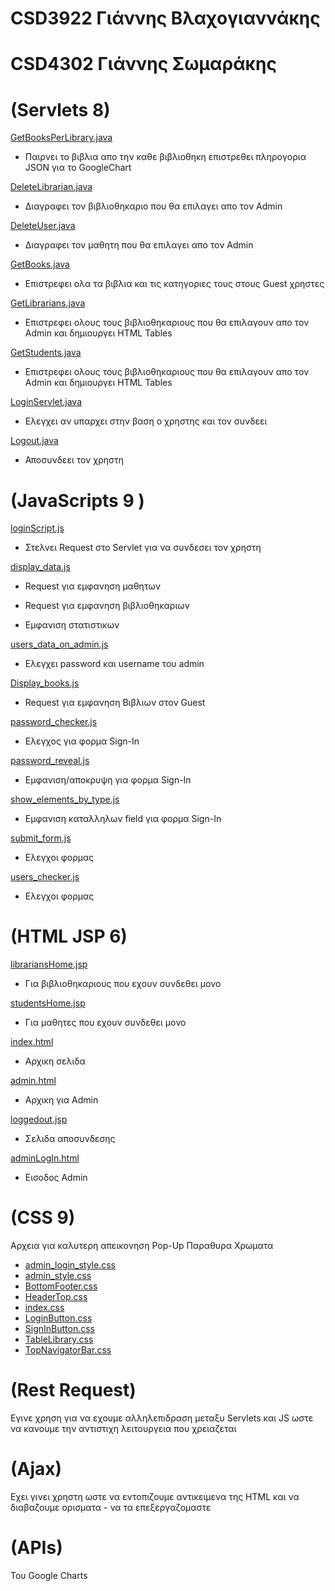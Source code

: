 CSD3922 Γιάννης Βλαχογιαννάκης
==
CSD4302 Γιάννης Σωμαράκης
==



(Servlets 8)
==

[GetBooksPerLibrary.java](..%2Fjava%2Fservlets%2FGetBooksPerLibrary.java)

- Παιρνει το βιβλια απο την καθε βιβλιοθηκη επιστρεθει πληρογορια JSON για το GoogleChart

[DeleteLibrarian.java](..%2Fjava%2Fservlets%2FDeleteLibrarian.java)

- Διαγραφει τον βιβλιοθηκαριο που θα επιλαγει απο τον Admin

[DeleteUser.java](..%2Fjava%2Fservlets%2FDeleteUser.java)

- Διαγραφει τον μαθητη που θα επιλαγει απο τον Admin

[GetBooks.java](..%2Fjava%2Fservlets%2FGetBooks.java)

- Επιστρεφει ολα τα βιβλια και τις κατηγοριες τους στους Guest χρηστες

[GetLibrarians.java](..%2Fjava%2Fservlets%2FGetLibrarians.java)

- Επιστρεφει ολους τους βιβλιοθηκαριους που θα επιλαγουν απο τον Admin και δημιουργει HTML Tables

[GetStudents.java](..%2Fjava%2Fservlets%2FGetStudents.java)

- Επιστρεφει ολους τους βιβλιοθηκαριους που θα επιλαγουν απο τον Admin και δημιουργει HTML Tables

[LoginServlet.java](..%2Fjava%2Fservlets%2FLoginServlet.java)

- Ελεγχει αν υπαρχει στην βαση ο χρηστης και τον συνδεει

[Logout.java](..%2Fjava%2Fservlets%2FLogout.java)

- Αποσυνδεει τον χρηστη

(JavaScripts 9 )
==

[loginScript.js](js%2FLogin%2FloginScript.js)

- Στελνει Request στο Servlet για να συνδεσει τον χρηστη

[display_data.js](js%2Fadmin%2Fdisplay_data.js)

- Request για εμφανηση μαθητων

- Request για εμφανηση βιβλιοθηκαριων

- Εμφανιση στατιστικων

[users_data_on_admin.js](js%2Fadmin%2Fusers_data_on_admin.js)

- Ελεγχει password και username του admin

[Display_books.js](js%2FBooks%2FDisplay_books.js)

- Request για εμφανηση Βιβλιων στον Guest

[password_checker.js](js%2FForm%2Fpassword_checker.js)

- Ελεγχος για φορμα Sign-In

[password_reveal.js](js%2FForm%2Fpassword_reveal.js)

- Εμφανιση/αποκρυψη για φορμα Sign-In

[show_elements_by_type.js](js%2FForm%2Fshow_elements_by_type.js)

- Εμφανιση καταλληλων field για φορμα Sign-In

[submit_form.js](js%2FForm%2Fsubmit_form.js)

- Ελεγχοι φορμας

[users_checker.js](js%2FForm%2Fusers_checker.js)

- Ελεγχοι φορμας

(HTML JSP 6)
==

[librariansHome.jsp](librariansHome.jsp)

- Για βιβλιοθηκαριους που εχουν συνδεθει μονο

[studentsHome.jsp](studentsHome.jsp)

- Για μαθητες που εχουν συνδεθει μονο

[index.html](index.html)

- Αρχικη σελιδα

[admin.html](admin.html)

- Αρχικη για Admin

[loggedout.jsp](loggedout.jsp)

- Σελιδα αποσυνδεσης

[adminLogIn.html](adminLogIn.html)

- Εισοδος Admin

(CSS 9)
==
Αρχεια για καλυτερη απεικονηση
Pop-Up Παραθυρα
Χρωματα

- [admin_login_style.css](css%2Fadmin_login_style.css)
- [admin_style.css](css%2Fadmin_style.css)
- [BottomFooter.css](css%2FBottomFooter.css)
- [HeaderTop.css](css%2FHeaderTop.css)
- [index.css](css%2Findex.css)
- [LoginButton.css](css%2FLoginButton.css)
- [SignInButton.css](css%2FSignInButton.css)
- [TableLibrary.css](css%2FTableLibrary.css)
- [TopNavigatorBar.css](css%2FTopNavigatorBar.css)

(Rest Request)
==

Εγινε χρηση για να εχουμε αλληλεπιδραση μεταξυ Servlets και JS ωστε να κανουμε την αντιστιχη λειτουργεια που χρειαζεται

(Ajax)
==

Εχει γινει χρηστη ωστε να εντοπιζουμε αντικειμενα της HTML και να διαβαζουμε ορισματα - να τα επεξεργαζομαστε

(APIs)
==

Του Google Charts

